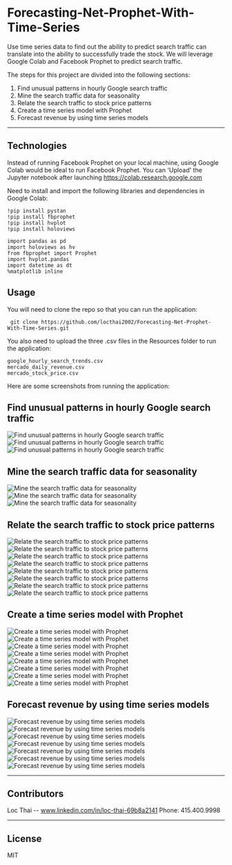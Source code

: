 # Forecasting-Net-Prophet-With-Time-Series
Use time series data to find out the ability to predict search traffic can translate into the ability to successfully trade the stock. We will leverage Google Colab and Facebook Prophet to predict search traffic. 

The steps for this project are divided into the following sections:

1. Find unusual patterns in hourly Google search traffic 
2. Mine the search traffic data for seasonality 
3. Relate the search traffic to stock price patterns
4. Create a time series model with Prophet
5. Forecast revenue by using time series models


---

## Technologies

Instead of running Facebook Prophet on your local machine, using Google Colab would be ideal to run Facebook Prophet. You can 'Upload' the Jupyter notebook after launching https://colab.research.google.com

Need to install and import the following libraries and dependencies in Google Colab:

```
!pip install pystan
!pip install fbprophet
!pip install hvplot
!pip install holoviews

import pandas as pd
import holoviews as hv
from fbprophet import Prophet
import hvplot.pandas
import datetime as dt
%matplotlib inline

```


## Usage

You will need to clone the repo so that you can run the application:

```
 git clone https://github.com/locthai2002/Forecasting-Net-Prophet-With-Time-Series.git
```
You also need to upload the three .csv files in the Resources folder to run the application:

```
google_hourly_search_trends.csv
mercado_daily_revenue.csv
mercado_stock_price.csv
```

Here are some screenshots from running the application:

## Find unusual patterns in hourly Google search traffic

![Find unusual patterns in hourly Google search traffic](images/1.png)
![Find unusual patterns in hourly Google search traffic](images/2.png)
![Find unusual patterns in hourly Google search traffic](images/3.png)

## Mine the search traffic data for seasonality

![Mine the search traffic data for seasonality](images/4.png)
![Mine the search traffic data for seasonality](images/5.png)
![Mine the search traffic data for seasonality](images/6.png)

## Relate the search traffic to stock price patterns

![Relate the search traffic to stock price patterns](images/7.png)
![Relate the search traffic to stock price patterns](images/8.png)
![Relate the search traffic to stock price patterns](images/9.png)
![Relate the search traffic to stock price patterns](images/10.png)
![Relate the search traffic to stock price patterns](images/11.png)
![Relate the search traffic to stock price patterns](images/12.png)
![Relate the search traffic to stock price patterns](images/13.png)
![Relate the search traffic to stock price patterns](images/14.png)

## Create a time series model with Prophet

![Create a time series model with Prophet](images/15.png)
![Create a time series model with Prophet](images/16.png)
![Create a time series model with Prophet](images/17.png)
![Create a time series model with Prophet](images/18.png)
![Create a time series model with Prophet](images/19.png)
![Create a time series model with Prophet](images/20.png)
![Create a time series model with Prophet](images/21.png)
![Create a time series model with Prophet](images/22.png)

## Forecast revenue by using time series models

![Forecast revenue by using time series models](images/23.png)
![Forecast revenue by using time series models](images/24.png)
![Forecast revenue by using time series models](images/25.png)
![Forecast revenue by using time series models](images/26.png)
![Forecast revenue by using time series models](images/27.png)
![Forecast revenue by using time series models](images/28.png)
![Forecast revenue by using time series models](images/29.png)

---

## Contributors

Loc Thai -- www.linkedin.com/in/loc-thai-69b8a2141
Phone: 415.400.9998

---

## License

MIT
